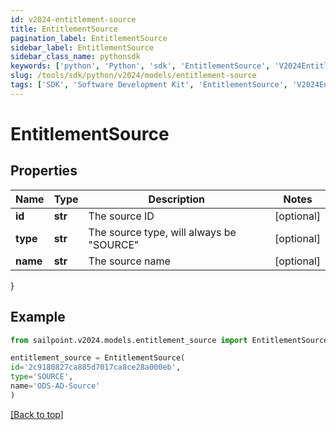 ```yaml
---
id: v2024-entitlement-source
title: EntitlementSource
pagination_label: EntitlementSource
sidebar_label: EntitlementSource
sidebar_class_name: pythonsdk
keywords: ['python', 'Python', 'sdk', 'EntitlementSource', 'V2024EntitlementSource'] 
slug: /tools/sdk/python/v2024/models/entitlement-source
tags: ['SDK', 'Software Development Kit', 'EntitlementSource', 'V2024EntitlementSource']
---
```


# EntitlementSource


## Properties

Name | Type | Description | Notes
------------ | ------------- | ------------- | -------------
**id** | **str** | The source ID | [optional] 
**type** | **str** | The source type, will always be \"SOURCE\" | [optional] 
**name** | **str** | The source name | [optional] 
}

## Example

```python
from sailpoint.v2024.models.entitlement_source import EntitlementSource

entitlement_source = EntitlementSource(
id='2c9180827ca885d7017ca8ce28a000eb',
type='SOURCE',
name='ODS-AD-Source'
)

```
[[Back to top]](#) 


